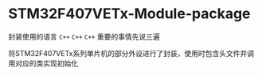 # STM32F407VETx-Module-package

封装使用的语言
```C++```
```C++```
```C++```
重要的事情先说三遍

将STM32F407VETx系列单片机的部分外设进行了封装，使用时包含头文件并调用对应的类实现初始化
